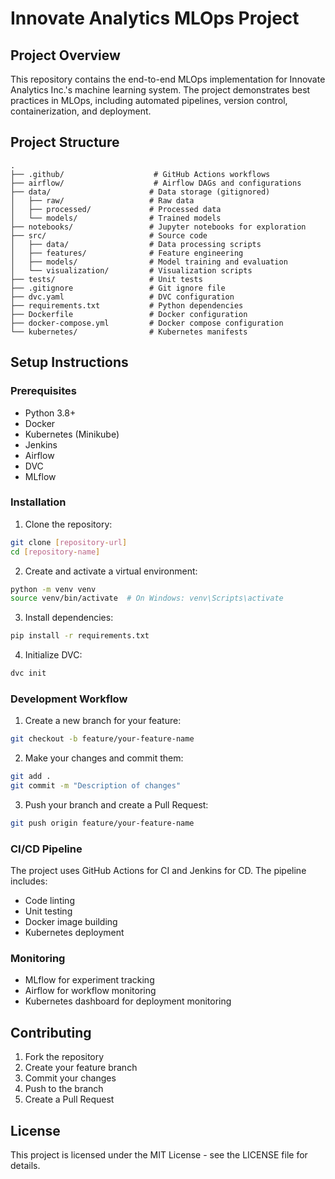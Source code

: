 # Innovate Analytics MLOps Project

## Project Overview
This repository contains the end-to-end MLOps implementation for Innovate Analytics Inc.'s machine learning system. The project demonstrates best practices in MLOps, including automated pipelines, version control, containerization, and deployment.

## Project Structure
```
.
├── .github/                    # GitHub Actions workflows
├── airflow/                    # Airflow DAGs and configurations
├── data/                      # Data storage (gitignored)
│   ├── raw/                   # Raw data
│   ├── processed/             # Processed data
│   └── models/                # Trained models
├── notebooks/                 # Jupyter notebooks for exploration
├── src/                       # Source code
│   ├── data/                  # Data processing scripts
│   ├── features/              # Feature engineering
│   ├── models/                # Model training and evaluation
│   └── visualization/         # Visualization scripts
├── tests/                     # Unit tests
├── .gitignore                 # Git ignore file
├── dvc.yaml                   # DVC configuration
├── requirements.txt           # Python dependencies
├── Dockerfile                 # Docker configuration
├── docker-compose.yml         # Docker compose configuration
└── kubernetes/                # Kubernetes manifests
```

## Setup Instructions

### Prerequisites
- Python 3.8+
- Docker
- Kubernetes (Minikube)
- Jenkins
- Airflow
- DVC
- MLflow

### Installation
1. Clone the repository:
```bash
git clone [repository-url]
cd [repository-name]
```

2. Create and activate a virtual environment:
```bash
python -m venv venv
source venv/bin/activate  # On Windows: venv\Scripts\activate
```

3. Install dependencies:
```bash
pip install -r requirements.txt
```

4. Initialize DVC:
```bash
dvc init
```

### Development Workflow
1. Create a new branch for your feature:
```bash
git checkout -b feature/your-feature-name
```

2. Make your changes and commit them:
```bash
git add .
git commit -m "Description of changes"
```

3. Push your branch and create a Pull Request:
```bash
git push origin feature/your-feature-name
```

### CI/CD Pipeline
The project uses GitHub Actions for CI and Jenkins for CD. The pipeline includes:
- Code linting
- Unit testing
- Docker image building
- Kubernetes deployment

### Monitoring
- MLflow for experiment tracking
- Airflow for workflow monitoring
- Kubernetes dashboard for deployment monitoring

## Contributing
1. Fork the repository
2. Create your feature branch
3. Commit your changes
4. Push to the branch
5. Create a Pull Request

## License
This project is licensed under the MIT License - see the LICENSE file for details. 